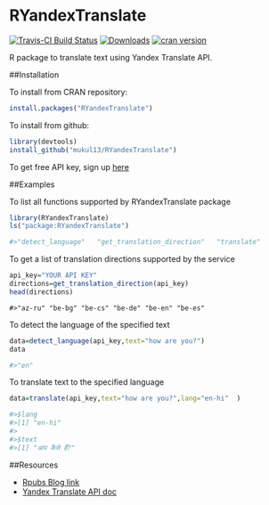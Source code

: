 # RYandexTranslate

[![Travis-CI Build Status](https://travis-ci.org/mukul13/RYandexTranslate.svg?branch=master)](https://travis-ci.org/mukul13/RYandexTranslate)
[![Downloads](http://cranlogs.r-pkg.org/badges/grand-total/RYandexTranslate)](http://cran.r-project.org/package=RYandexTranslate)
[![cran version](http://www.r-pkg.org/badges/version/RYandexTranslate)](http://cran.rstudio.com/web/packages/RYandexTranslate)

R package to translate text using Yandex Translate API.

##Installation

To install from CRAN repository:

```R
install.packages("RYandexTranslate")
```

To install from github:

```R
library(devtools)
install_github("mukul13/RYandexTranslate")
```

To get free API key, sign up [here](https://tech.yandex.com/translate/doc/dg/concepts/api-overview-docpage/)

##Examples

To list all functions supported by RYandexTranslate package

```R
library(RYandexTranslate)
ls("package:RYandexTranslate")
```
```R
#>"detect_language"   "get_translation_direction"   "translate"   
```

To get a list of translation directions supported by the service

```R
api_key="YOUR API KEY"
directions=get_translation_direction(api_key)
head(directions)
```
```
#>"az-ru" "be-bg" "be-cs" "be-de" "be-en" "be-es"
```
To detect the language of the specified text

```R
data=detect_language(api_key,text="how are you?")
data
```
```R
#>"en"
```

To translate text to the specified language

```R
data=translate(api_key,text="how are you?",lang="en-hi"  )
```
```R
#>$lang
#>[1] "en-hi"
#>
#>$text
#>[1] "आप कैसे हैं?"
```
##Resources
* [Rpubs Blog link](http://www.rpubs.com/mukul13/RYandexTranslate)
* [Yandex Translate API doc](https://tech.yandex.com/translate/doc/dg/concepts/api-overview-docpage/)
